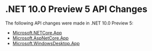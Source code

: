 # .NET 10.0 Preview 5 API Changes

The following API changes were made in .NET 10.0 Preview 5:

- [Microsoft.NETCore.App](./Microsoft.NETCore.App/10.0-preview5.md)
- [Microsoft.AspNetCore.App](./Microsoft.AspNetCore.App/10.0-preview5.md)
- [Microsoft.WindowsDesktop.App](./Microsoft.WindowsDesktop.App/10.0-preview5.md)
